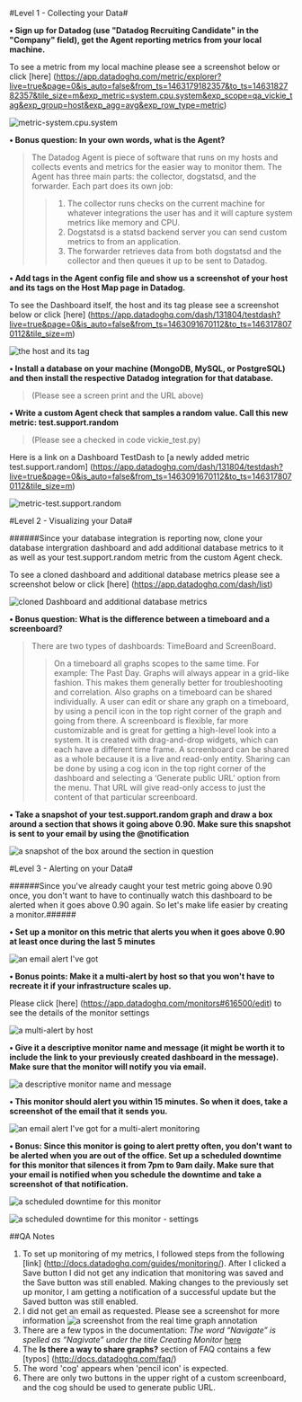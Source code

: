 #Level 1 - Collecting your Data#

**•	Sign up for Datadog (use "Datadog Recruiting Candidate" in the "Company" field), get the Agent reporting metrics from your local machine.**

To see a metric from my local machine please see a screenshot below or click [here] (https://app.datadoghq.com/metric/explorer?live=true&page=0&is_auto=false&from_ts=1463179182357&to_ts=1463182782357&tile_size=m&exp_metric=system.cpu.system&exp_scope=qa_vickie_tag&exp_group=host&exp_agg=avg&exp_row_type=metric) 

![metric-system.cpu.system](/qa.vickie/images/metric1.png)

**•	Bonus question: In your own words, what is the Agent?**

>The Datadog Agent is piece of software that runs on my hosts and collects events and metrics for the easier way to monitor them. The Agent has three main parts: the collector, dogstatsd, and the forwarder. Each part does its own job:
>>1.	The collector runs checks on the current machine for whatever integrations the user has and it will capture system metrics like memory and CPU.
>>2.	Dogstatsd is a statsd backend server you can send custom metrics to from an application.
>>3.	The forwarder retrieves data from both dogstatsd and the collector and then queues it up to be sent to Datadog.

**•	Add tags in the Agent config file and show us a screenshot of your host and its tags on the Host Map page in Datadog.**

To see the Dashboard itself, the host and its tag please see a screenshot below or click [here] (https://app.datadoghq.com/dash/131804/testdash?live=true&page=0&is_auto=false&from_ts=1463091670112&to_ts=1463178070112&tile_size=m)

![the host and its tag](/qa.vickie/images/metric2.png)

**•	Install a database on your machine (MongoDB, MySQL, or PostgreSQL) and then install the respective Datadog integration for that database.**

 >(Please see a screen print and the URL above)
 
**•	Write a custom Agent check that samples a random value. Call this new metric: test.support.random**

>(Please see a checked in code vickie_test.py)

Here is a link on a Dashboard TestDash to [a newly added metric test.support.random] 
(https://app.datadoghq.com/dash/131804/testdash?live=true&page=0&is_auto=false&from_ts=1463091670112&to_ts=1463178070112&tile_size=m)

![metric-test.support.random](/qa.vickie/images/picture3.png)

#Level 2 - Visualizing your Data#

######Since your database integration is reporting now, clone your database intergration dashboard and add additional database metrics to it as well as your test.support.random metric from the custom Agent check.

To see a cloned dashboard and additional database metrics please see a screenshot below or click [here] (https://app.datadoghq.com/dash/list)

![cloned Dashboard and additional database metrics ](/qa.vickie/images/picture4.png)
 
**•	Bonus question: What is the difference between a timeboard and a screenboard?**

>There are two types of dashboards: TimeBoard and ScreenBoard. 
>>On a timeboard all graphs scopes to the same time. For example: The Past Day. Graphs will always appear in a grid-like fashion. This makes them generally better for troubleshooting and correlation. Also graphs on a timeboard can be shared individually. A user can edit or share any graph on a timeboard, by using a pencil icon in the top right corner of the graph and going from there.
A screenboard is flexible, far more customizable and is great for getting a high-level look into a system. It is created with drag-and-drop widgets, which can each have a different time frame. A screenboard can be shared as a whole because it is a live and read-only entity. Sharing can be done by using a cog icon in the top right corner of the dashboard and selecting a ‘Generate public URL’ option from the menu. That URL will give read-only access to just the content of that particular screenboard.

**•	Take a snapshot of your test.support.random graph and draw a box around a section that shows it going above 0.90. Make sure this snapshot is sent to your email by using the @notification**

![a snapshot of the box around the section in question](/qa.vickie/images/picture5a.png)

#Level 3 - Alerting on your Data#

######Since you've already caught your test metric going above 0.90 once, you don't want to have to continually watch this dashboard to be alerted when it goes above 0.90 again. So let's make life easier by creating a monitor.######

**•	Set up a monitor on this metric that alerts you when it goes above 0.90 at least once during the last 5 minutes**

![an email alert I've got](/qa.vickie/images/picture6.png)

**•	Bonus points: Make it a multi-alert by host so that you won't have to recreate it if your infrastructure scales up.**

Please click [here] (https://app.datadoghq.com/monitors#616500/edit) to see the details of the monitor settings

![a multi-alert by host](/qa.vickie/images/picture7.png)

**•	Give it a descriptive monitor name and message (it might be worth it to include the link to your previously created dashboard in the message). Make sure that the monitor will notify you via email.**

![a descriptive monitor name and message](/qa.vickie/images/picture8.png)

**•	This monitor should alert you within 15 minutes. So when it does, take a screenshot of the email that it sends you.**

![an email alert I've got for a multi-alert monitoring](/qa.vickie/images/picture9.png)

**•	Bonus: Since this monitor is going to alert pretty often, you don't want to be alerted when you are out of the office. Set up a scheduled downtime for this monitor that silences it from 7pm to 9am daily. Make sure that your email is notified when you schedule the downtime and take a screenshot of that notification.**

![a scheduled downtime for this monitor](/qa.vickie/images/picture10.png)

![a scheduled downtime for this monitor - settings](/qa.vickie/images/picture10A.png)



##QA Notes
1.	To set up monitoring of my metrics, I followed steps from the following [link] (http://docs.datadoghq.com/guides/monitoring/). After I clicked a Save button I did not get any indication that monitoring was saved and the Save button was still enabled. Making changes to the previously set up monitor, I am getting a notification of a successful update but the Saved button was still enabled. 
2.	I did not get an email as requested. Please see a screenshot for more information
![a screenshot from the real time graph annotation](/qa.vickie/images/picture5a.png)
3. There are a few typos in the documentation:
_The word “Navigate” is spelled as “Nagivate” under the title Creating Monitor_ [here](http://docs.datadoghq.com/guides/monitoring/)
4. The **Is there a way to share graphs?** section of FAQ contains a few [typos] (http://docs.datadoghq.com/faq/)
  1. The word 'cog' appears when 'pencil icon' is expected.
  2. There are only two buttons in the upper right of a custom screenboard, and the cog should be used to generate public URL. 

